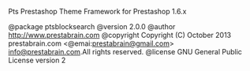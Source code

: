 Pts Prestashop Theme Framework for Prestashop 1.6.x

@package   ptsblocksearch
@version   2.0.0
@author    http://www.prestabrain.com
@copyright Copyright (C) October 2013 prestabrain.com <@emai:prestabrain@gmail.com>
               <info@prestabrain.com>.All rights reserved.
@license   GNU General Public License version 2